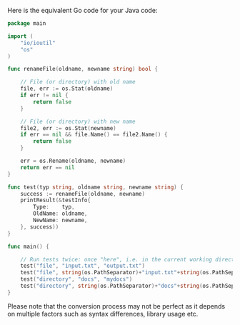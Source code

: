 Here is the equivalent Go code for your Java code:

```go
package main

import (
	"io/ioutil"
	"os"
)

func renameFile(oldname, newname string) bool {

	// File (or directory) with old name
	file, err := os.Stat(oldname)
	if err != nil {
		return false
	}

	// File (or directory) with new name
	file2, err := os.Stat(newname)
	if err == nil && file.Name() == file2.Name() {
		return false
	}

	err = os.Rename(oldname, newname)
	return err == nil
}

func test(typ string, oldname string, newname string) {
	success := renameFile(oldname, newname)
	printResult(&testInfo{
		Type:    typ,
		OldName: oldname,
		NewName: newname,
	}, success))
}

func main() {

	// Run tests twice: once "here", i.e. in the current working directory and once in the filesystem root.
	test("file", "input.txt", "output.txt")
	test("file", string(os.PathSeparator)+"input.txt"+string(os.PathSeparator), string(os.PathSeparator)+"output.txt"+string(os.PathSeparator));
	test("directory", "docs", "mydocs")
	test("directory", string(os.PathSeparator)+"docs"+string(os.PathSeparator), string(os.PathSeparator)+"mydocs"+string(os.PathSeparator)))
}
```
Please note that the conversion process may not be perfect as it depends on multiple factors such as syntax differences, library usage etc.
